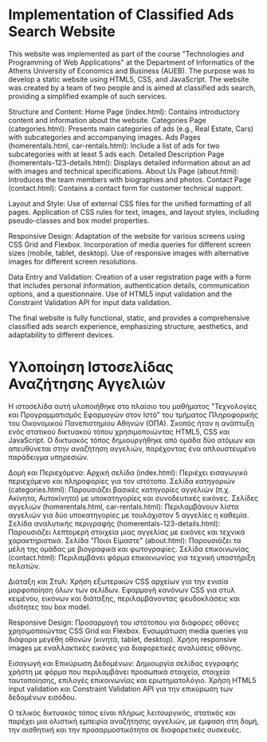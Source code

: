 # Implementation of Classified Ads Search Website
This website was implemented as part of the course "Technologies and Programming of Web Applications" at the Department of Informatics of the Athens University of Economics and Business (AUEB). The purpose was to develop a static website using HTML5, CSS, and JavaScript. The website was created by a team of two people and is aimed at classified ads search, providing a simplified example of such services.

Structure and Content:
Home Page (index.html): Contains introductory content and information about the website.
Categories Page (categories.html): Presents main categories of ads (e.g., Real Estate, Cars) with subcategories and accompanying images.
Ads Pages (homerentals.html, car-rentals.html): Include a list of ads for two subcategories with at least 5 ads each.
Detailed Description Page (homerentals-123-details.html): Displays detailed information about an ad with images and technical specifications.
About Us Page (about.html): Introduces the team members with biographies and photos.
Contact Page (contact.html): Contains a contact form for customer technical support.

Layout and Style:
Use of external CSS files for the unified formatting of all pages.
Application of CSS rules for text, images, and layout styles, including pseudo-classes and box model properties.

Responsive Design:
Adaptation of the website for various screens using CSS Grid and Flexbox.
Incorporation of media queries for different screen sizes (mobile, tablet, desktop).
Use of responsive images with alternative images for different screen resolutions.

Data Entry and Validation:
Creation of a user registration page with a form that includes personal information, authentication details, communication options, and a questionnaire.
Use of HTML5 input validation and the Constraint Validation API for input data validation.

The final website is fully functional, static, and provides a comprehensive classified ads search experience, emphasizing structure, aesthetics, and adaptability to different devices.

# Υλοποίηση Ιστοσελίδας Αναζήτησης Αγγελιών
Η ιστοσελίδα αυτή υλοποιήθηκε στο πλαίσιο του μαθήματος "Τεχνολογίες και Προγραμματισμός Εφαρμογών στον Ιστό" του τμήματος Πληροφορικής του Οικονομικού Πανεπιστημίου Αθηνών (ΟΠΑ). Σκοπός ήταν η ανάπτυξη ενός στατικού δικτυακού τόπου χρησιμοποιώντας HTML5, CSS και JavaScript. Ο δικτυακός τόπος δημιουργήθηκε από ομάδα δύο ατόμων και απευθύνεται στην αναζήτηση αγγελιών, παρέχοντας ένα απλουστευμένο παράδειγμα υπηρεσιών.

Δομή και Περιεχόμενο:
Αρχική σελίδα (index.html): Περιέχει εισαγωγικό περιεχόμενο και πληροφορίες για τον ιστότοπο.
Σελίδα κατηγοριών (categories.html): Παρουσιάζει βασικές κατηγορίες αγγελιών (π.χ. Ακίνητα, Αυτοκίνητα) με υποκατηγορίες και συνοδευτικές εικόνες.
Σελίδες αγγελιών (homerentals.html, car-rentals.html): Περιλαμβάνουν λίστα αγγελιών για δύο υποκατηγορίες με τουλάχιστον 5 αγγελίες η καθεμία.
Σελίδα αναλυτικής περιγραφής (homerentals-123-details.html): Παρουσιάζει λεπτομερή στοιχεία μιας αγγελίας με εικόνες και τεχνικά χαρακτηριστικά.
Σελίδα "Ποιοι Είμαστε" (about.html): Παρουσιάζει τα μέλη της ομάδας με βιογραφικά και φωτογραφίες.
Σελίδα επικοινωνίας (contact.html): Περιλαμβάνει φόρμα επικοινωνίας για τεχνική υποστήριξη πελατών.

Διάταξη και Στυλ:
Χρήση εξωτερικών CSS αρχείων για την ενιαία μορφοποίηση όλων των σελίδων.
Εφαρμογή κανόνων CSS για στυλ κειμένου, εικόνων και διάταξης, περιλαμβάνοντας ψευδοκλάσεις και ιδιότητες του box model.

Responsive Design:
Προσαρμογή του ιστότοπου για διάφορες οθόνες χρησιμοποιώντας CSS Grid και Flexbox.
Ενσωμάτωση media queries για διάφορα μεγέθη οθονών (κινητά, tablet, desktop).
Χρήση responsive images με εναλλακτικές εικόνες για διαφορετικές αναλύσεις οθόνης.

Εισαγωγή και Επικύρωση Δεδομένων:
Δημιουργία σελίδας εγγραφής χρήστη με φόρμα που περιλαμβάνει προσωπικά στοιχεία, στοιχεία ταυτοποίησης, επιλογές επικοινωνίας και ερωτηματολόγιο.
Χρήση HTML5 input validation και Constraint Validation API για την επικύρωση των δεδομένων εισόδου.

Ο τελικός δικτυακός τόπος είναι πλήρως λειτουργικός, στατικός και παρέχει μια ολιστική εμπειρία αναζήτησης αγγελιών, με έμφαση στη δομή, την αισθητική και την προσαρμοστικότητα σε διαφορετικές συσκευές.
